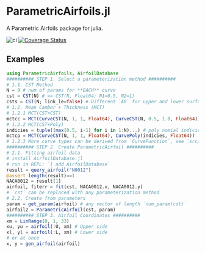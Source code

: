 # ParametricAirfoils.jl #
A Parametric Airfoils package for julia.

![ci](https://github.com/xue-cheng/ParametricAirfoils.jl/actions/workflows/ci.yml/badge.svg)
[![Coverage Status](https://coveralls.io/repos/github/xue-cheng/ParametricAirfoils.jl/badge.svg)](https://coveralls.io/github/xue-cheng/ParametricAirfoils.jl)

## Examples ##

```julia
using ParametricAirfoils, AirfoilDatabase
########## STEP 1. Select a parameterization method ##########
# 1.1. CST Method
N = 9 # num of params for **EACH** curve
cst = CST(N) # == CST(N, Float64; N1=0.5, N2=1)
csts = CST(N; link_le=false) # Different `A0` for upper and lower surfaces, **NOT recommended**
# 1.2. Mean Camber + Thickness (MCT)
# 1.2.1 MCT(CST+CST)
mctcc = MCT(CurveCST(N, 1, 1, Float64), CurveCST(N, 0.5, 1.0, Float64))
# 1.2.2 MCT(CST+Poly)
indicies = tuple((max(0.5, i-1) for i in 1:N)...) # poly nomial indicies
mctcp = MCT(CurveCST(N, 1, 1, Float64), CurvePoly(indicies, Float64))
# 1.2.3 More curve types can be derived from `CurveFunction`, see `src/curve/_init.jl`
########## STEP 2. Create ParametricAirfoil ##########
# 2.1. Fitting airfoil data
# install AirfoilDatabase.jl
# run in REPL: `] add AirfoilDatabase`
result = query_airfoil("N0012")
@assert length(result)==1
NACA0012 = result[1]
airfoil, fiterr = fit(cst, NACA0012.x, NACA0012.y)
# `cst` can be replaced with any parameterization method
# 2.2. Create from parameters
param = get_param(airfoil) # any vector of length `num_param(cst)`
airfoil2 = ParametricAirfoil(cst, param)
########## STEP 3. Airfoil Coordinates ##########
xm = LinRange(0, 1, 33)
xu, yu = airfoil(:U, xm) # Upper side
xl, yl = airfoil(:L, xm) # Lower side
# or at once
x, y = gen_airfoil(airfoil)
```
